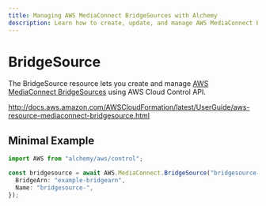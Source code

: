 ```yaml
---
title: Managing AWS MediaConnect BridgeSources with Alchemy
description: Learn how to create, update, and manage AWS MediaConnect BridgeSources using Alchemy Cloud Control.
---
```


# BridgeSource

The BridgeSource resource lets you create and manage [AWS MediaConnect BridgeSources](https://docs.aws.amazon.com/mediaconnect/latest/userguide/) using AWS Cloud Control API.

http://docs.aws.amazon.com/AWSCloudFormation/latest/UserGuide/aws-resource-mediaconnect-bridgesource.html

## Minimal Example

```ts
import AWS from "alchemy/aws/control";

const bridgesource = await AWS.MediaConnect.BridgeSource("bridgesource-example", {
  BridgeArn: "example-bridgearn",
  Name: "bridgesource-",
});
```

